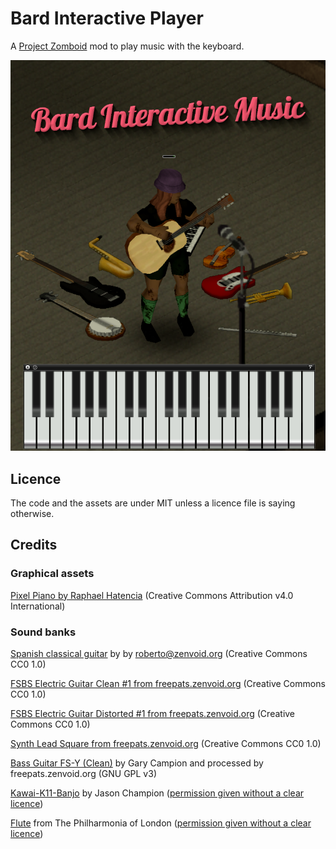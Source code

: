 # Bard Interactive Player

A [Project Zomboid](https://projectzomboid.com) mod to play music with the keyboard.

![Bard Interactive Player preview](poster.png)

## Licence

The code and the assets are under MIT unless a licence file is saying otherwise.

## Credits

### Graphical assets

[Pixel Piano by Raphael Hatencia](https://ragnapixel.itch.io/pixel-piano) (Creative Commons Attribution v4.0 International)

### Sound banks

[Spanish classical guitar](https://freepats.zenvoid.org/Guitar/acoustic-guitar.html) by by roberto@zenvoid.org (Creative Commons CC0 1.0)

[FSBS Electric Guitar Clean #1 from freepats.zenvoid.org](https://freepats.zenvoid.org/ElectricGuitar/clean-electric-guitar.html) (Creative Commons CC0 1.0)

[FSBS Electric Guitar Distorted #1 from freepats.zenvoid.org](https://freepats.zenvoid.org/ElectricGuitar/distorted-electric-guitar.html) (Creative Commons CC0 1.0)

[Synth Lead Square from freepats.zenvoid.org](https://freepats.zenvoid.org/Synthesizer/synth-lead.html) (Creative Commons CC0 1.0)

[Bass Guitar FS-Y (Clean)](https://freepats.zenvoid.org/ElectricGuitar/clean-electric-bass.html) by Gary Campion and processed by freepats.zenvoid.org (GNU GPL v3)

[Kawai-K11-Banjo](https://freewavesamples.com/instrument/banjo) by Jason Champion ([permission given without a clear licence](media/sound/Kawai-K11-Banjo/README.txt))

[Flute](https://philharmonia.co.uk/resources/sound-samples/) from The Philharmonia of London ([permission given without a clear licence](media/sound/Philharmonia/README.md))
